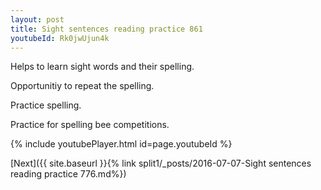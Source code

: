 ```yaml
---
layout: post
title: Sight sentences reading practice 861
youtubeId: Rk0jwUjun4k
---
```

 
 
Helps to learn sight words and their spelling.

Opportunitiy to repeat the spelling. 

Practice spelling. 
 
Practice for spelling bee competitions. 
 
{% include youtubePlayer.html id=page.youtubeId %}
 
 

[Next]({{ site.baseurl }}{% link  split1/_posts/2016-07-07-Sight sentences reading practice 776.md%})
 
